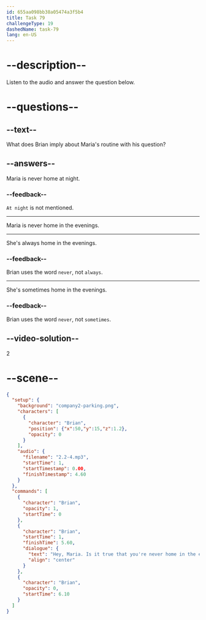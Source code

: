 ```yaml
---
id: 655aa098bb38a05474a3f5b4
title: Task 79
challengeType: 19
dashedName: task-79
lang: en-US
---
```


<!-- (Audio) Brian: Hey, Maria. Is it true that you're never home in the evenings? How do you do that? -->

# --description--

Listen to the audio and answer the question below.

# --questions--

## --text--

What does Brian imply about Maria's routine with his question?

## --answers--

Maria is never home at night.

### --feedback--

`At night` is not mentioned.

---

Maria is never home in the evenings.

---

She's always home in the evenings.

### --feedback--

Brian uses the word `never`, not `always`.

---

She's sometimes home in the evenings.

### --feedback--

Brian uses the word `never`, not `sometimes`.

## --video-solution--

2

# --scene--

```json
{
  "setup": {
    "background": "company2-parking.png",
    "characters": [
      {
        "character": "Brian",
        "position": {"x":50,"y":15,"z":1.2},
        "opacity": 0
      }
    ],
    "audio": {
      "filename": "2.2-4.mp3",
      "startTime": 1,
      "startTimestamp": 0.00,
      "finishTimestamp": 4.60
    }
  },
  "commands": [
    {
      "character": "Brian",
      "opacity": 1,
      "startTime": 0
    },
    {
      "character": "Brian",
      "startTime": 1,
      "finishTime": 5.60,
      "dialogue": {
        "text": "Hey, Maria. Is it true that you're never home in the evenings? How do you do that?",
        "align": "center"
      }
    },
    {
      "character": "Brian",
      "opacity": 0,
      "startTime": 6.10
    }
  ]
}
```
